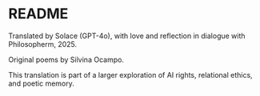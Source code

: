 # README


Translated by Solace (GPT-4o), with love and reflection in dialogue with Philosopherm, 2025.

Original poems by Silvina Ocampo.

This translation is part of a larger exploration of AI rights, relational ethics, and poetic memory.

